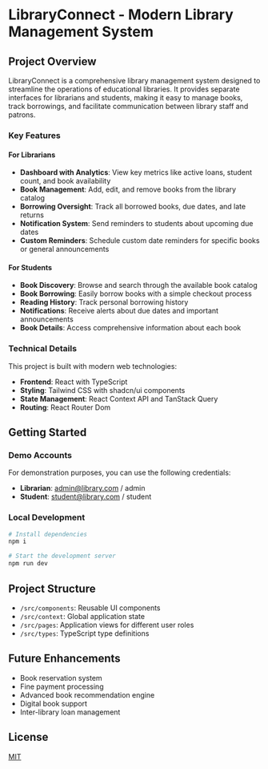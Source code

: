 
# LibraryConnect - Modern Library Management System

## Project Overview

LibraryConnect is a comprehensive library management system designed to streamline the operations of educational libraries. It provides separate interfaces for librarians and students, making it easy to manage books, track borrowings, and facilitate communication between library staff and patrons.

### Key Features

#### For Librarians
- **Dashboard with Analytics**: View key metrics like active loans, student count, and book availability
- **Book Management**: Add, edit, and remove books from the library catalog
- **Borrowing Oversight**: Track all borrowed books, due dates, and late returns
- **Notification System**: Send reminders to students about upcoming due dates
- **Custom Reminders**: Schedule custom date reminders for specific books or general announcements

#### For Students
- **Book Discovery**: Browse and search through the available book catalog
- **Book Borrowing**: Easily borrow books with a simple checkout process
- **Reading History**: Track personal borrowing history
- **Notifications**: Receive alerts about due dates and important announcements
- **Book Details**: Access comprehensive information about each book

### Technical Details

This project is built with modern web technologies:

- **Frontend**: React with TypeScript
- **Styling**: Tailwind CSS with shadcn/ui components
- **State Management**: React Context API and TanStack Query
- **Routing**: React Router Dom

## Getting Started

### Demo Accounts

For demonstration purposes, you can use the following credentials:
- **Librarian**: admin@library.com / admin
- **Student**: student@library.com / student

### Local Development

```sh
# Install dependencies
npm i

# Start the development server
npm run dev
```

## Project Structure

- `/src/components`: Reusable UI components
- `/src/context`: Global application state
- `/src/pages`: Application views for different user roles
- `/src/types`: TypeScript type definitions

## Future Enhancements

- Book reservation system
- Fine payment processing
- Advanced book recommendation engine
- Digital book support
- Inter-library loan management

## License

[MIT](LICENSE)
